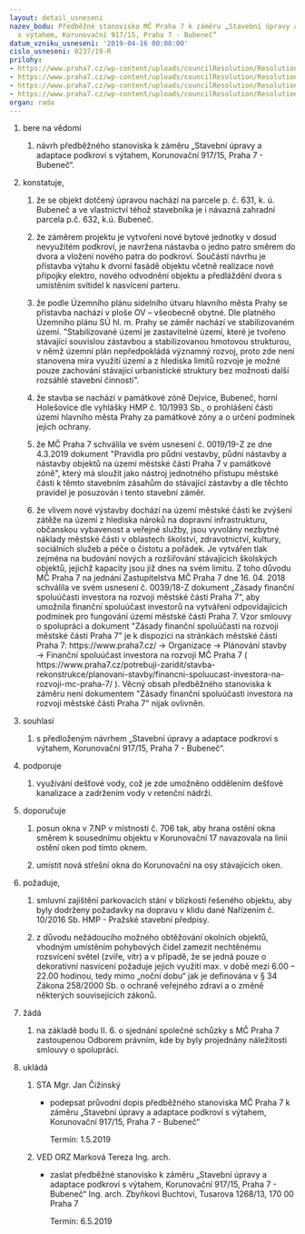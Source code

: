 ```yaml
---
layout: detail_usneseni
nazev_bodu: Předběžné stanovisko MČ Praha 7 k záměru „Stavební úpravy a adaptace podkroví
  s výtahem, Korunovační 917/15, Praha 7 - Bubeneč“
datum_vzniku_usneseni: '2019-04-16 00:00:00'
cislo_usneseni: 0237/19-R
prilohy:
- https://www.praha7.cz/wp-content/uploads/councilResolution/Resolutions/30778/export/c1duvodovazprava~446643.docx
- https://www.praha7.cz/wp-content/uploads/councilResolution/Resolutions/30778/export/c2_Navrh_pruvodniho_dopisu~446642.doc
- https://www.praha7.cz/wp-content/uploads/councilResolution/Resolutions/30778/export/c3zadost~446641.pdf
- https://www.praha7.cz/wp-content/uploads/councilResolution/Resolutions/30778/export/export~447793.pdf
organ: rada
---
```

<ol id="urzList" class="urzList_view"><li class="urzClass1" id=""><span name="1">bere na vědomí</span><ol class="urzOlClass decimal "><li class="urzClass2" id="" style="text-align: left;"><span><p>návrh předběžného stanoviska k záměru „Stavební úpravy a adaptace podkroví s výtahem, Korunovační 917/15, Praha 7 - Bubeneč“.<br></p></span></li></ol></li><li class="urzClass1" id=""><span name="50">konstatuje,</span><ol class="urzOlClass decimal " id=""><li class="urzClass2" id="" style="text-align: left;"><span><p>že se objekt dotčený úpravou nachází na parcele p. č. 631, k. ú. Bubeneč a ve vlastnictví téhož stavebníka je i návazná zahradní parcela p.č. 632, k.ú. Bubeneč.</p></span></li><li class="urzClass2" id="" style="text-align: left;"><span><p>že záměrem projektu je vytvoření nové bytové jednotky v dosud nevyužitém podkroví, je navržena nástavba o jedno patro směrem do dvora a vložení nového patra do podkroví. Součástí návrhu je přístavba výtahu k dvorní fasádě objektu včetně realizace nové přípojky elektro, nového odvodnění objektu a předláždění dvora s umístěním svítidel k nasvícení parteru.</p></span></li><li class="urzClass2" id="" style="text-align: left;"><span><p>že podle Územního plánu sídelního útvaru hlavního města Prahy se přístavba nachází v ploše OV – všeobecně obytné. Dle platného Územního plánu SÚ hl. m. Prahy se záměr nachází ve stabilizovaném území. "Stabilizované území je zastavitelné území, které je tvořeno stávající souvislou zástavbou a stabilizovanou hmotovou strukturou, v němž územní plán nepředpokládá významný rozvoj, proto zde není stanovena míra využití území a z hlediska limitů rozvoje je možné pouze zachování stávající urbanistické struktury bez možnosti další rozsáhlé stavební činnosti".</p></span></li><li class="urzClass2" id="" style="text-align: left;"><span><p>že stavba se nachází v památkové zóně Dejvice, Bubeneč, horní Holešovice dle vyhlášky HMP č. 10/1993 Sb., o prohlášení části území hlavního města Prahy za památkové zóny a o určení podmínek jejich ochrany.</p></span></li><li class="urzClass2" id="" style="text-align: left;"><span><p>že MČ Praha 7 schválila ve svém usnesení č. 0019/19-Z ze dne 4.3.2019 dokument "Pravidla pro půdní vestavby, půdní nástavby a nástavby objektů na území městské části Praha 7 v památkové zóně", který má sloužit jako nástroj jednotného přístupu městské části k těmto stavebním zásahům do stávající zástavby a dle těchto pravidel je posuzován i tento stavební záměr.</p></span></li><li class="urzClass2" id="" style="text-align: left;"><span><p>že vlivem nové výstavby dochází na území městské části ke zvýšení zátěže na území z hlediska nároků na dopravní infrastrukturu, občanskou vybavenost a veřejné služby, jsou vyvolány nezbytné náklady městské části v oblastech školství, zdravotnictví, kultury, sociálních služeb a péče o čistotu a pořádek. Je vytvářen tlak zejména na budování nových a rozšiřování stávajících školských objektů, jejichž kapacity jsou již dnes na svém limitu. Z toho důvodu MČ Praha 7 na jednání Zastupitelstva MČ Praha 7 dne 16. 04. 2018 schválila ve svém usnesení č. 0039/18-Z dokument „Zásady finanční spoluúčasti investora na rozvoji městské části Praha 7“, aby umožnila finanční spoluúčast investorů na vytváření odpovídajících podmínek pro fungování území městské části Praha 7. Vzor smlouvy o spolupráci a dokument "Zásady finanční spoluúčasti na rozvoji městské části Praha 7" je k dispozici na stránkách městské části<br>Praha 7: https://www.praha7.cz/ → Organizace → Plánování stavby → Finanční spoluúčast investora na rozvoji MČ Praha 7 ( https://www.praha7.cz/potrebuji-zaridit/stavba-rekonstrukce/planovani-stavby/financni-spoluucast-investora-na-rozvoji-mc-praha-7/ ). Věcný obsah předběžného stanoviska k záměru není dokumentem "Zásady finanční spoluúčasti investora na rozvoji městské části Praha 7" nijak ovlivněn.</p></span></li></ol></li><li class="urzClass1" id=""><span name="26">souhlasí</span><ol class="urzOlClass decimal "><li class="urzClass2" id="" style="text-align: left;"><span><p>s předloženým návrhem „Stavební úpravy a adaptace podkroví s výtahem, Korunovační 917/15, Praha 7 - Bubeneč“.<br></p></span></li></ol></li><li class="urzClass1" id=""><span name="15">podporuje</span><ol class="urzOlClass decimal " id=""><li class="urzClass2" id="" style="text-align: left;"><span><p>využívání dešťové vody, což je zde umožněno oddělením dešťové kanalizace a zadržením vody v retenční nádrži.</p></span></li></ol></li><li class="urzClass1" id=""><span name="4">doporučuje</span><ol class="urzOlClass decimal "><li class="urzClass2" id="" style="text-align: left;"><span><p>posun okna v 7.NP v místnosti č. 706 tak, aby hrana ostění okna směrem k sousednímu objektu v Korunovační 17 navazovala na linii ostění oken pod tímto oknem. <br></p></span></li><li class="urzClass2" id="" style="text-align: left;"><span><p>umístit nová střešní okna do Korunovační na osy stávajících oken.</p></span></li></ol></li><li class="urzClass1" id=""><span name="63">požaduje,</span><ol class="urzOlClass decimal "><li class="urzClass2" id="" style="text-align: left;"><span><p>smluvní zajištění parkovacích stání v blízkosti řešeného objektu, aby byly dodrženy požadavky na dopravu v klidu dané Nařízením č. 10/2016 Sb. HMP - Pražské stavební předpisy.</p></span></li><li class="urzClass2" id="" style="text-align: left;"><span><p>z důvodu nežádoucího možného obtěžování okolních objektů, vhodným umístěním pohybových čidel zamezit nechtěnému rozsvícení světel (zvíře, vítr) a v případě, že se jedná pouze o dekorativní nasvícení požaduje jejich využití max. v době mezi 6.00 – 22.00 hodinou, tedy mimo „noční dobu“ jak je definována v § 34 Zákona 258/2000 Sb. o ochraně veřejného zdraví a o změně některých souvisejících zákonů.</p></span></li></ol></li><li class="urzClass1" id=""><span name="86">žádá</span><ol class="urzOlClass decimal "><li class="urzClass2" id="" style="text-align: left;"><span><p>na základě bodu II. 6. o sjednání společné schůzky s MČ Praha 7 zastoupenou Odborem právním, kde by byly projednány náležitosti smlouvy o spolupráci.</p></span></li></ol></li><li class="urzClass1" id="urzUkoly"><span name="1">ukládá</span><ol class="urzOlClass"><li class="urzClass2"><span><p>STA Mgr. Jan Čižinský</p></span><ul class="urzUlClass"><li class="urzClass3"><span><p>podepsat průvodní dopis předběžného stanoviska MČ Praha 7 k záměru „Stavební úpravy a adaptace podkroví s výtahem, Korunovační 917/15, Praha 7 - Bubeneč“</p></span><span class="urzUkolTermin">  Termín:&nbsp;1.5.2019</span></li></ul></li><li class="urzClass2"><span><p>VED ORZ Marková Tereza Ing. arch.</p></span><ul class="urzUlClass"><li class="urzClass3"><span><p>zaslat předběžné stanovisko k záměru „Stavební úpravy a adaptace podkroví s výtahem, Korunovační 917/15, Praha 7 - Bubeneč“ Ing. arch. Zbyňkovi Buchtovi, Tusarova 1268/13, 170 00 Praha 7</p></span><span class="urzUkolTermin">  Termín:&nbsp;6.5.2019</span></li></ul></li></ol></li></ol>